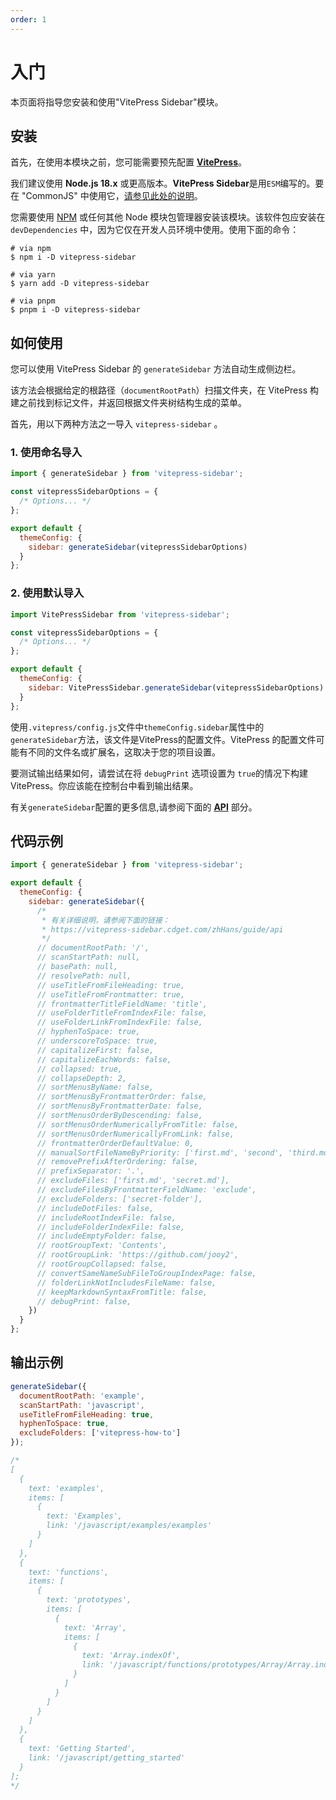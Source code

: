 ```yaml
---
order: 1
---
```


# 入门

本页面将指导您安装和使用"VitePress Sidebar"模块。

## 安装

首先，在使用本模块之前，您可能需要预先配置 **[VitePress](https://vitepress.dev)**。

我们建议使用 **Node.js 18.x** 或更高版本。**VitePress Sidebar**是用`ESM`编写的。要在 "CommonJS" 中使用它，[请参见此处的说明](/zhHans/troubleshooting/err-require-esm)。

您需要使用 [NPM](https://www.npmjs.com/package/vitepress-sidebar) 或任何其他 Node 模块包管理器安装该模块。该软件包应安装在 `devDependencies` 中，因为它仅在开发人员环境中使用。使用下面的命令：

```shell
# via npm
$ npm i -D vitepress-sidebar

# via yarn
$ yarn add -D vitepress-sidebar

# via pnpm
$ pnpm i -D vitepress-sidebar
```

## 如何使用

您可以使用 VitePress Sidebar 的 `generateSidebar` 方法自动生成侧边栏。

该方法会根据给定的根路径（`documentRootPath`）扫描文件夹，在 VitePress 构建之前找到标记文件，并返回根据文件夹树结构生成的菜单。

首先，用以下两种方法之一导入 `vitepress-sidebar` 。

### 1. 使用命名导入

```javascript
import { generateSidebar } from 'vitepress-sidebar';

const vitepressSidebarOptions = {
  /* Options... */
};

export default {
  themeConfig: {
    sidebar: generateSidebar(vitepressSidebarOptions)
  }
};
```

### 2. 使用默认导入

```javascript
import VitePressSidebar from 'vitepress-sidebar';

const vitepressSidebarOptions = {
  /* Options... */
};

export default {
  themeConfig: {
    sidebar: VitePressSidebar.generateSidebar(vitepressSidebarOptions)
  }
};
```

使用`.vitepress/config.js`文件中`themeConfig.sidebar`属性中的`generateSidebar`方法，该文件是VitePress的配置文件。VitePress 的配置文件可能有不同的文件名或扩展名，这取决于您的项目设置。

要测试输出结果如何，请尝试在将 `debugPrint` 选项设置为 `true`的情况下构建 VitePress。你应该能在控制台中看到输出结果。

有关`generateSidebar`配置的更多信息,请参阅下面的 **[API](/zhHans/guide/api)** 部分。

## 代码示例

```javascript
import { generateSidebar } from 'vitepress-sidebar';

export default {
  themeConfig: {
    sidebar: generateSidebar({
      /*
       * 有关详细说明，请参阅下面的链接：
       * https://vitepress-sidebar.cdget.com/zhHans/guide/api
       */
      // documentRootPath: '/',
      // scanStartPath: null,
      // basePath: null,
      // resolvePath: null,
      // useTitleFromFileHeading: true,
      // useTitleFromFrontmatter: true,
      // frontmatterTitleFieldName: 'title',
      // useFolderTitleFromIndexFile: false,
      // useFolderLinkFromIndexFile: false,
      // hyphenToSpace: true,
      // underscoreToSpace: true,
      // capitalizeFirst: false,
      // capitalizeEachWords: false,
      // collapsed: true,
      // collapseDepth: 2,
      // sortMenusByName: false,
      // sortMenusByFrontmatterOrder: false,
      // sortMenusByFrontmatterDate: false,
      // sortMenusOrderByDescending: false,
      // sortMenusOrderNumericallyFromTitle: false,
      // sortMenusOrderNumericallyFromLink: false,
      // frontmatterOrderDefaultValue: 0,
      // manualSortFileNameByPriority: ['first.md', 'second', 'third.md'],
      // removePrefixAfterOrdering: false,
      // prefixSeparator: '.',
      // excludeFiles: ['first.md', 'secret.md'],
      // excludeFilesByFrontmatterFieldName: 'exclude',
      // excludeFolders: ['secret-folder'],
      // includeDotFiles: false,
      // includeRootIndexFile: false,
      // includeFolderIndexFile: false,
      // includeEmptyFolder: false,
      // rootGroupText: 'Contents',
      // rootGroupLink: 'https://github.com/jooy2',
      // rootGroupCollapsed: false,
      // convertSameNameSubFileToGroupIndexPage: false,
      // folderLinkNotIncludesFileName: false,
      // keepMarkdownSyntaxFromTitle: false,
      // debugPrint: false,
    })
  }
};
```

## 输出示例

```javascript
generateSidebar({
  documentRootPath: 'example',
  scanStartPath: 'javascript',
  useTitleFromFileHeading: true,
  hyphenToSpace: true,
  excludeFolders: ['vitepress-how-to']
});

/*
[
  {
    text: 'examples',
    items: [
      {
        text: 'Examples',
        link: '/javascript/examples/examples'
      }
    ]
  },
  {
    text: 'functions',
    items: [
      {
        text: 'prototypes',
        items: [
          {
            text: 'Array',
            items: [
              {
                text: 'Array.indexOf',
                link: '/javascript/functions/prototypes/Array/Array.indexOf'
              }
            ]
          }
        ]
      }
    ]
  },
  {
    text: 'Getting Started',
    link: '/javascript/getting_started'
  }
];
*/
```
